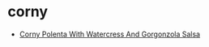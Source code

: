 # corny

 * [Corny Polenta With Watercress And Gorgonzola Salsa](index/c/corny-polenta-with-watercress-and-gorgonzola-salsa-227.json)
